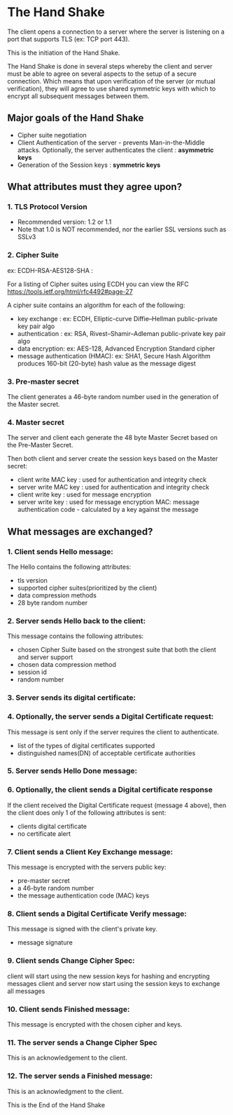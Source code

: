 
# The Hand Shake

The client opens a connection to a server where the server is listening on a port that supports TLS (ex: TCP port 443).

This is the initiation of the Hand Shake.

The Hand Shake is done in several steps whereby the client and server must be able to agree on several aspects to the setup
of a secure connection. Which means that upon verification of the server (or mutual verification), they will agree to use
shared symmetric keys with which to encrypt all subsequent messages between them.

## Major goals of the Hand Shake
- Cipher suite negotiation
- Client Authentication of the server - prevents Man-in-the-Middle attacks. Optionally, the server authenticates the client : **asymmetric keys**
- Generation of the Session keys : **symmetric keys**

## What attributes must they agree upon?

### 1. TLS Protocol Version
* Recommended version: 1.2 or 1.1
* Note that 1.0 is NOT recommended, nor the earlier SSL versions such as SSLv3

### 2. Cipher Suite
ex: ECDH-RSA-AES128-SHA :

For a listing of Cipher suites using ECDH you can view the RFC https://tools.ietf.org/html/rfc4492#page-27

A cipher suite contains an algorithm for each of the following:
* key exchange : ex: ECDH, Elliptic-curve Diffie–Hellman public-private key pair algo
* authentication : ex: RSA, Rivest–Shamir–Adleman public-private key pair algo
* data encryption: ex: AES-128, Advanced Encryption Standard cipher
* message authentication (HMAC): ex: SHA1, Secure Hash Algorithm produces 160-bit (20-byte) hash value as the message digest

### 3. Pre-master secret
The client generates a 46-byte random number used in the generation of the Master secret.

### 4. Master secret
The server and client each generate the 48 byte Master Secret based on the Pre-Master Secret.

Then both client and server create the session keys based on the Master secret:
- client write MAC key : used for authentication and integrity check
- server write MAC key : used for authentication and integrity check
- client write key : used for message encryption
- server write key : used for message encryption
MAC:  message authentication code - calculated by a key against the message

## What messages are exchanged?

### 1. Client sends Hello message:
The Hello contains the following attributes:
* tls version
* supported cipher suites(prioritized by the client)
* data compression methods
* 28 byte random number

### 2. Server sends Hello back to the client:
This message contains the following attributes:
* chosen Cipher Suite based on the strongest suite that both the client and server support 
* chosen data compression method
* session id
* random number

### 3. Server sends its digital certificate:

### 4. Optionally, the server sends a Digital Certificate request:
This message is sent only if the server requires the client to authenticate.
* list of the types of digital certificates supported
* distinguished names(DN) of acceptable certificate authorities

### 5. Server sends Hello Done message:

### 6. Optionally, the client sends a Digital certificate response
If the client received the Digital Certificate request (message 4 above), then the client does only 1 of the following attributes is sent:
* clients digital certificate
* no certificate alert

### 7. Client sends a Client Key Exchange message:
This message is encrypted with the servers public key:
* pre-master secret
* a 46-byte random number 
* the message authentication code (MAC) keys

### 8. Client sends a Digital Certificate Verify message:
This message is signed with the client's private key.
* message signature

### 9. Client sends Change Cipher Spec:
client will start using the new session keys for hashing and encrypting messages
client and server now start using the session keys to exchange all messages

### 10. Client sends Finished message:
This message is encrypted with the chosen cipher and keys.

### 11. The server sends a Change Cipher Spec
This is an acknowledgement to the client.

### 12. The server sends a Finished message:
This is an acknowledgment to the client.

This is the End of the Hand Shake




